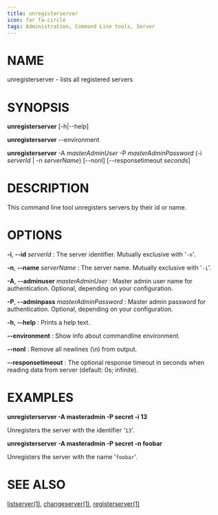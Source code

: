 ```yaml
---
title: unregisterserver
icon: far fa-circle
tags: Administration, Command Line tools, Server
---
```


# NAME

unregisterserver - lists all registered servers

# SYNOPSIS

**unregisterserver** [-h|--help]

**unregisterserver** --environment

**unregisterserver** -A *masterAdminUser* -P *masterAdminPassword* (-i *serverId* | -n *serverName*) [--nonl] [--responsetimeout *seconds*]

# DESCRIPTION

This command line tool unregisters servers by their id or name.

# OPTIONS

**-i**, **--id** *serverId*
: The server identifier. Mutually exclusive with '`-n`'.

**-n**, **--name** *serverName*
: The server name. Mutually exclusive with '`-i`'.

**-A**, **--adminuser** *masterAdminUser*
: Master admin user name for authentication. Optional, depending on your configuration.

**-P**, **--adminpass** *masterAdminPassword*
: Master admin password for authentication. Optional, depending on your configuration.

**-h**, **--help**
: Prints a help text.

**--environment**
: Show info about commandline environment.

**--nonl**
: Remove all newlines (\\n) from output.

**--responsetimeout**
: The optional response timeout in seconds when reading data from server (default: 0s; infinite).

# EXAMPLES

**unregisterserver -A masteradmin -P secret -i 13**

Unregisters the server with the identifier '`13`'.

**unregisterserver -A masteradmin -P secret -n foobar**

Unregisters the server with the name '`foobar`'.

# SEE ALSO

[listserver(1)](listserver), [changeserver(1)](changeserver), [registerserver(1)](registerserver)
